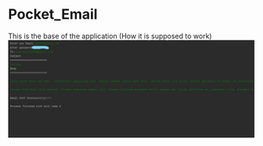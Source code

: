 # Pocket_Email
This is the base of the application (How it is supposed to work)
![alt text](https://github.com/rishavmitra/Pocket_Email/blob/main/output/Output.jpg?raw=true)

